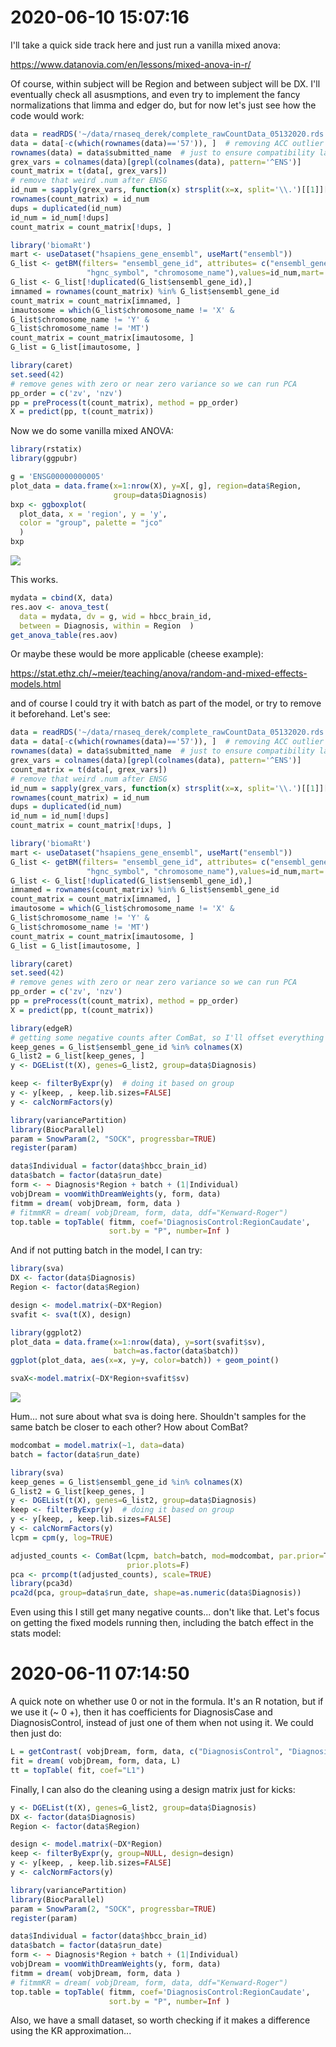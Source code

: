 # 2020-06-10 15:07:16

I'll take a quick side track here and just run a vanilla mixed anova:

https://www.datanovia.com/en/lessons/mixed-anova-in-r/ 

Of course, within subject will be Region and between subject will be DX. I'll
eventually check all asusmptions, and even try to implement the fancy
normalizations that limma and edger do, but for now let's just see how the code
would work:

```r
data = readRDS('~/data/rnaseq_derek/complete_rawCountData_05132020.rds')
data = data[-c(which(rownames(data)=='57')), ]  # removing ACC outlier
rownames(data) = data$submitted_name  # just to ensure compatibility later
grex_vars = colnames(data)[grepl(colnames(data), pattern='^ENS')]
count_matrix = t(data[, grex_vars])
# remove that weird .num after ENSG
id_num = sapply(grex_vars, function(x) strsplit(x=x, split='\\.')[[1]][1])
rownames(count_matrix) = id_num
dups = duplicated(id_num)
id_num = id_num[!dups]
count_matrix = count_matrix[!dups, ]

library('biomaRt')
mart <- useDataset("hsapiens_gene_ensembl", useMart("ensembl"))
G_list <- getBM(filters= "ensembl_gene_id", attributes= c("ensembl_gene_id",
                 "hgnc_symbol", "chromosome_name"),values=id_num,mart= mart)
G_list <- G_list[!duplicated(G_list$ensembl_gene_id),]
imnamed = rownames(count_matrix) %in% G_list$ensembl_gene_id
count_matrix = count_matrix[imnamed, ]
imautosome = which(G_list$chromosome_name != 'X' &
G_list$chromosome_name != 'Y' &
G_list$chromosome_name != 'MT')
count_matrix = count_matrix[imautosome, ]
G_list = G_list[imautosome, ]

library(caret)
set.seed(42)
# remove genes with zero or near zero variance so we can run PCA
pp_order = c('zv', 'nzv')
pp = preProcess(t(count_matrix), method = pp_order)
X = predict(pp, t(count_matrix))
```

Now we do some vanilla mixed ANOVA:

```r
library(rstatix)
library(ggpubr)

g = 'ENSG00000000005'
plot_data = data.frame(x=1:nrow(X), y=X[, g], region=data$Region, 
                       group=data$Diagnosis)
bxp <- ggboxplot(
  plot_data, x = 'region', y = 'y',
  color = "group", palette = "jco"
  )
bxp
```

![](images/2020-06-10-15-15-58.png)

This works.

```r
mydata = cbind(X, data)
res.aov <- anova_test(
  data = mydata, dv = g, wid = hbcc_brain_id,
  between = Diagnosis, within = Region  )
get_anova_table(res.aov)
```

Or maybe these would be more applicable (cheese example):

https://stat.ethz.ch/~meier/teaching/anova/random-and-mixed-effects-models.html

and of course I could try it with batch as part of the model, or try to remove
it beforehand. Let's see:

```r
data = readRDS('~/data/rnaseq_derek/complete_rawCountData_05132020.rds')
data = data[-c(which(rownames(data)=='57')), ]  # removing ACC outlier
rownames(data) = data$submitted_name  # just to ensure compatibility later
grex_vars = colnames(data)[grepl(colnames(data), pattern='^ENS')]
count_matrix = t(data[, grex_vars])
# remove that weird .num after ENSG
id_num = sapply(grex_vars, function(x) strsplit(x=x, split='\\.')[[1]][1])
rownames(count_matrix) = id_num
dups = duplicated(id_num)
id_num = id_num[!dups]
count_matrix = count_matrix[!dups, ]

library('biomaRt')
mart <- useDataset("hsapiens_gene_ensembl", useMart("ensembl"))
G_list <- getBM(filters= "ensembl_gene_id", attributes= c("ensembl_gene_id",
                 "hgnc_symbol", "chromosome_name"),values=id_num,mart= mart)
G_list <- G_list[!duplicated(G_list$ensembl_gene_id),]
imnamed = rownames(count_matrix) %in% G_list$ensembl_gene_id
count_matrix = count_matrix[imnamed, ]
imautosome = which(G_list$chromosome_name != 'X' &
G_list$chromosome_name != 'Y' &
G_list$chromosome_name != 'MT')
count_matrix = count_matrix[imautosome, ]
G_list = G_list[imautosome, ]

library(caret)
set.seed(42)
# remove genes with zero or near zero variance so we can run PCA
pp_order = c('zv', 'nzv')
pp = preProcess(t(count_matrix), method = pp_order)
X = predict(pp, t(count_matrix))

library(edgeR)
# getting some negative counts after ComBat, so I'll offset everything
keep_genes = G_list$ensembl_gene_id %in% colnames(X)
G_list2 = G_list[keep_genes, ]
y <- DGEList(t(X), genes=G_list2, group=data$Diagnosis)

keep <- filterByExpr(y)  # doing it based on group
y <- y[keep, , keep.lib.sizes=FALSE]
y <- calcNormFactors(y)

library(variancePartition)
library(BiocParallel)
param = SnowParam(2, "SOCK", progressbar=TRUE)
register(param)

data$Individual = factor(data$hbcc_brain_id)
data$batch = factor(data$run_date)
form <- ~ Diagnosis*Region + batch + (1|Individual)
vobjDream = voomWithDreamWeights(y, form, data)
fitmm = dream( vobjDream, form, data )
# fitmmKR = dream( vobjDream, form, data, ddf="Kenward-Roger")
top.table = topTable( fitmm, coef='DiagnosisControl:RegionCaudate',
                      sort.by = "P", number=Inf )
```

And if not putting batch in the model, I can try:

```r
library(sva)
DX <- factor(data$Diagnosis)
Region <- factor(data$Region)

design <- model.matrix(~DX*Region)
svafit <- sva(t(X), design)

library(ggplot2)
plot_data = data.frame(x=1:nrow(data), y=sort(svafit$sv),
                       batch=as.factor(data$batch))
ggplot(plot_data, aes(x=x, y=y, color=batch)) + geom_point()

svaX<-model.matrix(~DX*Region+svafit$sv)
```

![](images/2020-06-10-20-01-08.png)

Hum... not sure about what sva is doing here. Shouldn't samples for the same
batch be closer to each other? How about ComBat?

```r
modcombat = model.matrix(~1, data=data)
batch = factor(data$run_date)

library(sva)
keep_genes = G_list$ensembl_gene_id %in% colnames(X)
G_list2 = G_list[keep_genes, ]
y <- DGEList(t(X), genes=G_list2, group=data$Diagnosis)
keep <- filterByExpr(y)  # doing it based on group
y <- y[keep, , keep.lib.sizes=FALSE]
y <- calcNormFactors(y)
lcpm = cpm(y, log=TRUE)

adjusted_counts <- ComBat(lcpm, batch=batch, mod=modcombat, par.prior=T,
                          prior.plots=F)
pca <- prcomp(t(adjusted_counts), scale=TRUE)
library(pca3d)
pca2d(pca, group=data$run_date, shape=as.numeric(data$Diagnosis))
```

Even using this I still get many negative counts... don't like that. Let's focus
on getting the fixed models running then, including the batch effect in the
stats model:

# 2020-06-11 07:14:50

A quick note on whether use 0 or not in the formula. It's an R notation, but if
we use it (~ 0 +), then it has coefficients for DiagnosisCase and
DiagnosisControl, instead of just one of them when not using it. We could then
just do:

```r
L = getContrast( vobjDream, form, data, c("DiagnosisControl", "DiagnosisCase"))
fit = dream( vobjDream, form, data, L)
tt = topTable( fit, coef="L1")
```

Finally, I can also do the cleaning using a design matrix just for kicks:

```r
y <- DGEList(t(X), genes=G_list2, group=data$Diagnosis)
DX <- factor(data$Diagnosis)
Region <- factor(data$Region)

design <- model.matrix(~DX*Region)
keep <- filterByExpr(y, group=NULL, design=design)
y <- y[keep, , keep.lib.sizes=FALSE]
y <- calcNormFactors(y)

library(variancePartition)
library(BiocParallel)
param = SnowParam(2, "SOCK", progressbar=TRUE)
register(param)

data$Individual = factor(data$hbcc_brain_id)
data$batch = factor(data$run_date)
form <- ~ Diagnosis*Region + batch + (1|Individual)
vobjDream = voomWithDreamWeights(y, form, data)
fitmm = dream( vobjDream, form, data )
# fitmmKR = dream( vobjDream, form, data, ddf="Kenward-Roger")
top.table = topTable( fitmm, coef='DiagnosisControl:RegionCaudate',
                      sort.by = "P", number=Inf )
```

Also, we have a small dataset, so worth checking if it makes a difference using
the KR approximation...

